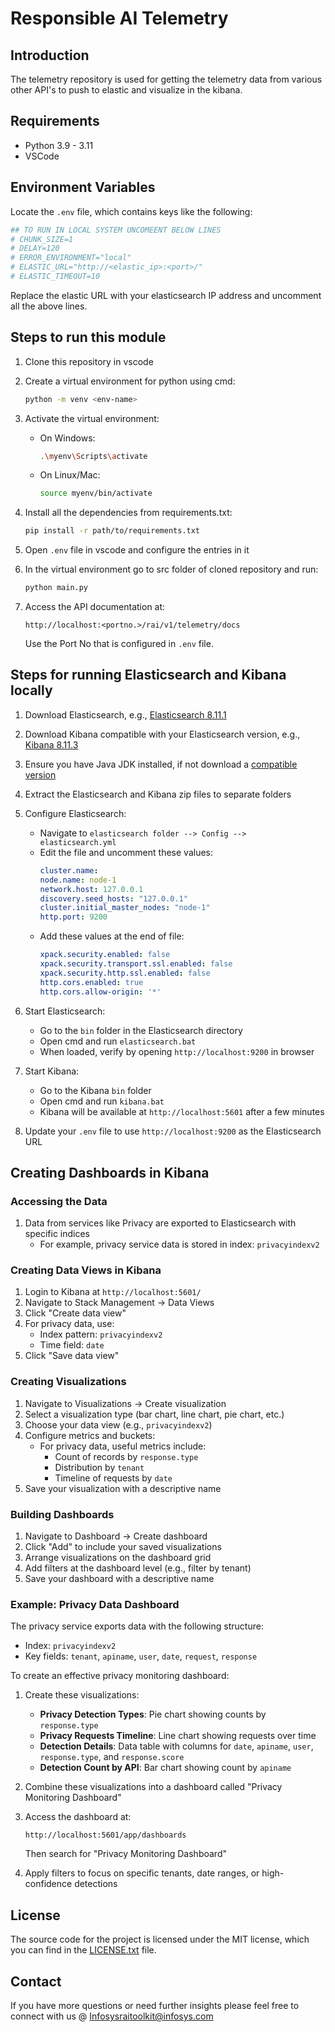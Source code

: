 # Responsible AI Telemetry

## Introduction
The telemetry repository is used for getting the telemetry data from various other API's to push to elastic and visualize in the kibana.

## Requirements
- Python 3.9 - 3.11
- VSCode

## Environment Variables
Locate the `.env` file, which contains keys like the following:

```sh
## TO RUN IN LOCAL SYSTEM UNCOMEENT BELOW LINES
# CHUNK_SIZE=1
# DELAY=120
# ERROR_ENVIRONMENT="local"
# ELASTIC_URL="http://<elastic_ip>:<port>/"
# ELASTIC_TIMEOUT=10
```

Replace the elastic URL with your elasticsearch IP address and uncomment all the above lines.

## Steps to run this module
1. Clone this repository in vscode

2. Create a virtual environment for python using cmd:
   ```sh
   python -m venv <env-name>
   ```

3. Activate the virtual environment:
   - On Windows:
     ```sh
     .\myenv\Scripts\activate
     ```
   - On Linux/Mac:
     ```sh
     source myenv/bin/activate
     ```

4. Install all the dependencies from requirements.txt:
   ```sh
   pip install -r path/to/requirements.txt
   ```

5. Open `.env` file in vscode and configure the entries in it

6. In the virtual environment go to src folder of cloned repository and run:
   ```sh
   python main.py
   ```

7. Access the API documentation at:
   ```
   http://localhost:<portno.>/rai/v1/telemetry/docs
   ```
   Use the Port No that is configured in `.env` file.

## Steps for running Elasticsearch and Kibana locally

1. Download Elasticsearch, e.g., [Elasticsearch 8.11.1](https://www.elastic.co/downloads/past-releases/elasticsearch-8-11-1)

2. Download Kibana compatible with your Elasticsearch version, e.g., [Kibana 8.11.3](https://www.elastic.co/downloads/past-releases/kibana-8-11-3)

3. Ensure you have Java JDK installed, if not download a [compatible version](https://www.oracle.com/java/technologies/downloads/)

4. Extract the Elasticsearch and Kibana zip files to separate folders

5. Configure Elasticsearch:
   - Navigate to `elasticsearch folder --> Config --> elasticsearch.yml`
   - Edit the file and uncomment these values:
     ```yaml
     cluster.name:
     node.name: node-1
     network.host: 127.0.0.1
     discovery.seed_hosts: "127.0.0.1"
     cluster.initial_master_nodes: "node-1"
     http.port: 9200
     ```
   - Add these values at the end of file:
     ```yaml
     xpack.security.enabled: false
     xpack.security.transport.ssl.enabled: false
     xpack.security.http.ssl.enabled: false
     http.cors.enabled: true
     http.cors.allow-origin: '*'
     ```

6. Start Elasticsearch:
   - Go to the `bin` folder in the Elasticsearch directory
   - Open cmd and run `elasticsearch.bat`
   - When loaded, verify by opening `http://localhost:9200` in browser

7. Start Kibana:
   - Go to the Kibana `bin` folder
   - Open cmd and run `kibana.bat`
   - Kibana will be available at `http://localhost:5601` after a few minutes

8. Update your `.env` file to use `http://localhost:9200` as the Elasticsearch URL

## Creating Dashboards in Kibana

### Accessing the Data
1. Data from services like Privacy are exported to Elasticsearch with specific indices
   - For example, privacy service data is stored in index: `privacyindexv2`

### Creating Data Views in Kibana
1. Login to Kibana at `http://localhost:5601/`
2. Navigate to Stack Management → Data Views
3. Click "Create data view"
4. For privacy data, use:
   - Index pattern: `privacyindexv2`
   - Time field: `date`
5. Click "Save data view"

### Creating Visualizations
1. Navigate to Visualizations → Create visualization
2. Select a visualization type (bar chart, line chart, pie chart, etc.)
3. Choose your data view (e.g., `privacyindexv2`)
4. Configure metrics and buckets:
   - For privacy data, useful metrics include:
     - Count of records by `response.type`
     - Distribution by `tenant`
     - Timeline of requests by `date`
5. Save your visualization with a descriptive name

### Building Dashboards
1. Navigate to Dashboard → Create dashboard
2. Click "Add" to include your saved visualizations
3. Arrange visualizations on the dashboard grid
4. Add filters at the dashboard level (e.g., filter by tenant)
5. Save your dashboard with a descriptive name

### Example: Privacy Data Dashboard
The privacy service exports data with the following structure:
- Index: `privacyindexv2`
- Key fields: `tenant`, `apiname`, `user`, `date`, `request`, `response`

To create an effective privacy monitoring dashboard:

1. Create these visualizations:
   - **Privacy Detection Types**: Pie chart showing counts by `response.type`
   - **Privacy Requests Timeline**: Line chart showing requests over time
   - **Detection Details**: Data table with columns for `date`, `apiname`, `user`, `response.type`, and `response.score`
   - **Detection Count by API**: Bar chart showing count by `apiname`

2. Combine these visualizations into a dashboard called "Privacy Monitoring Dashboard"

3. Access the dashboard at:
   ```
   http://localhost:5601/app/dashboards
   ```
   Then search for "Privacy Monitoring Dashboard"

4. Apply filters to focus on specific tenants, date ranges, or high-confidence detections

## License
The source code for the project is licensed under the MIT license, which you can find in the [LICENSE.txt](License.md) file.

## Contact
If you have more questions or need further insights please feel free to connect with us @ Infosysraitoolkit@infosys.com

